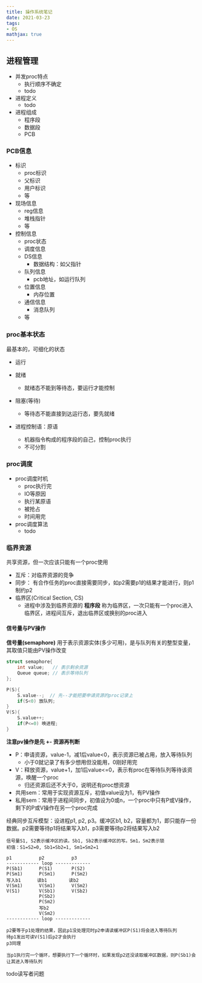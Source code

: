 ```yaml
---
title: 操作系统笔记
date: 2021-03-23
tags: 
- OS
mathjax: true
---
```



## 进程管理

- 并发proc特点
    * 执行顺序不确定
    * todo
- 进程定义
    * todo
- 进程组成
    * 程序段
    * 数据段
    * PCB


### PCB信息

- 标识
    * proc标识
    * 父标识
    * 用户标识
    * 等
- 现场信息
    * reg信息
    * 堆栈指针
    * 等
- 控制信息
    * proc状态
    * 调度信息
    * DS信息
        + 数据结构：如父指针
    * 队列信息
        + pcb地址，如运行队列
    * 位置信息
        + 内存位置
    * 通信信息
        + 消息队列
    * 等



### proc基本状态

最基本的，可细化的状态

- 运行
- 就绪
    * 就绪态不能到等待态，要运行才能控制
- 阻塞(等待)
    * 等待态不能直接到达运行态，要先就绪


- 进程控制语：原语
    * 机器指令构成的程序段的自己，控制proc执行
    * 不可分割

### proc调度

- proc调度时机
    * proc执行完
    * IO等原因
    * 执行某原语
    * 被抢占
    * 时间用完
- proc调度算法
    * todo


### 临界资源

共享资源，但一次应该只能有一个proc使用

- 互斥：对临界资源的竞争
- 同步： 有合作任务的proc直接需要同步，如p2需要p1的结果才能进行，则p1制约p2
- 临界区(Critical Section, CS)
    - 进程中涉及到临界资源的 **程序段** 称为临界区，一次只能有一个proc进入临界区，进程间互斥，退出临界区或换别的proc进入


#### 信号量与PV操作

**信号量(semaphore)** 用于表示资源实体(多少可用)，是与队列有关的整型变量，其取值只能由PV操作改变

```c
struct semaphore{
    int value;   // 表示剩余资源
    Queue queue; // 表示等待队列
};

P(S){
    S.value--;  // 先--才能把要申请资源的proc记录上
    if(S<0) 放队列;
}
V(S){
    S.value++;
    if(P<=0) 唤进程;
}
```

**注意pv操作是先 +- 资源再判断**

- P：申请资源，value-1，减1后value<0，表示资源已被占用，放入等待队列
    * 小于0就记录了有多少想用但没能用，0刚好用完
- V：释放资源，value+1，加1后value<=0，表示有proc在等待队列等待该资源，唤醒一个proc
    * 归还资源后还不大于0，说明还有proc想资源
- 共用sem：常用于实现资源互斥，初值value设为1，有PV操作
- 私用sem：常用于进程间同步，初值设为0或n，一个proc中只有P或V操作，剩下的P或V操作在另一个proc完成

经典同步互斥模型：设进程p1, p2, p3。缓冲区b1, b2，容量都为1，即只能存一份数据。p2需要等待p1将结果写入b1，p3需要等待p2将结果写入b2

```
信号量S1, S2表示缓冲区的读。Sb1, Sb2表示缓冲区的写。Sm1，Sm2表示锁
初值：S1=S2=0, Sb1=Sb2=1, Sm1=Sm2=1

p1          p2          p3
------------ loop -------------
P(Sb1)      P(S1)       P(S2)
P(Sm1)      P(Sm1)      P(Sm2)
写入b1      读b1        读b2
V(Sm1)      V(Sm1)      V(Sm2)
V(S1)       V(Sb1)      V(Sb2)
            P(Sb2)
            P(Sm2)
            写b2
            V(Sm2)
------------ loop -------------
           
p2要等于p1处理的结果，因此p1没处理完时p2申请读缓冲区P(S1)将会进入等待队列
待p1发出可读V(S1)后p2才会执行
p3同理

当p1执行完一个循环，想要执行下一个循环时，如果发现p2还没读取缓冲区数据，则P(Sb1)会让其进入等待队列
```

todo读写者问题


